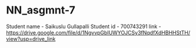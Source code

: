 # NN_asgmnt-7
Student name - Saikuslu Gullapalli
Student id - 700743291
link - https://drive.google.com/file/d/1NgvvpGbIUWYOJCSy3fNqdfXdHBHHStTH/view?usp=drive_link
